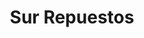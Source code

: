 ---
title: "Sur Repuestos"
url: /ciudad-autonoma-de-buenos-aires/sur-repuestos/
shop: piezas de automóviles
---